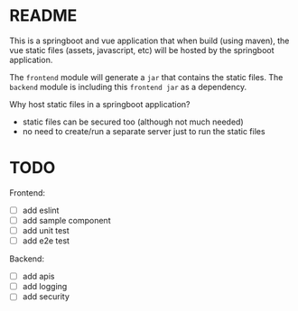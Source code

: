 # README

This is a springboot and vue application that when build (using maven),
the vue static files (assets, javascript, etc) will be hosted by the springboot application.

The `frontend` module will generate a `jar` that contains the static files.
The `backend` module is including this `frontend jar` as a dependency.

Why host static files in a springboot application?
* static files can be secured too (although not much needed)
* no need to create/run a separate server just to run the static files

# TODO
Frontend:
* [ ] add eslint
* [ ] add sample component
* [ ] add unit test
* [ ] add e2e test

Backend:
* [ ] add apis
* [ ] add logging
* [ ] add security
